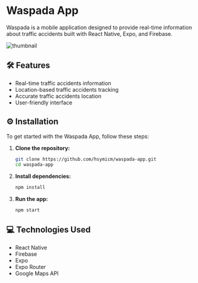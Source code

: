 # Waspada App

Waspada is a mobile application designed to provide real-time information about traffic accidents built with React Native, Expo, and Firebase.

![thumbnail](https://i.imgur.com/tHgC09W.png)

## 🛠️ Features

- Real-time traffic accidents information
- Location-based traffic accidents tracking
- Accurate traffic accidents location
- User-friendly interface

## ⚙️ Installation

To get started with the Waspada App, follow these steps:

1. **Clone the repository:**

    ```bash
    git clone https://github.com/hsymicm/waspada-app.git
    cd waspada-app
    ```

2. **Install dependencies:**

    ```bash
    npm install
    ```

3. **Run the app:**

    ```bash
    npm start
    ```

## 💻 Technologies Used

- React Native
- Firebase
- Expo
- Expo Router
- Google Maps API
